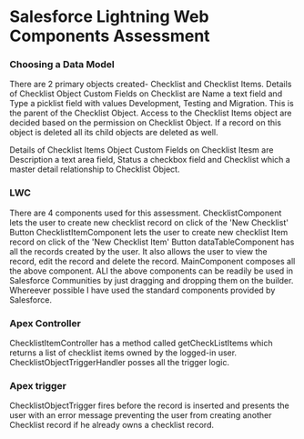 # Salesforce Lightning Web Components Assessment
### Choosing a Data Model
There are 2 primary objects created- Checklist and Checklist Items. 
Details of Checklist Object
Custom Fields on Checklist are Name a text field and Type a picklist field with values Development, Testing and Migration. This is the parent of the Checklist Object. Access to the Checklist Items object are decided based on the permission on Checklist Object. If a record on this object is deleted all its child objects are deleted as well.

Details of Checklist Items Object
Custom Fields on Checklist Itesm are Description a text area field, Status a checkbox field and Checklist which a master detail relationship to Checklist Object.

### LWC
There are 4 components used for this assessment.
ChecklistComponent lets the user to create new checklist record on click of the 'New Checklist' Button
ChecklistItemComponent lets the user to create new checklist Item record on click of the 'New Checklist Item' Button
dataTableComponent has all the records created by the user. It also allows the user to view the record, edit the record and delete the record.
MainComponent composes all the above component.
ALl the above components can be readily be used in Salesforce Communities by just dragging and dropping them on the builder.
Whereever possible I have used the standard components provided by Salesforce.

### Apex Controller
ChecklistItemController has a method called getCheckListItems which returns a list of checklist items owned by the logged-in user. 
ChecklistObjectTriggerHandler posses all the trigger logic.

### Apex trigger
ChecklistObjectTrigger fires before the record is inserted and presents the user with an error message preventing the user from creating another Checklist record if he already owns a checklist record.
